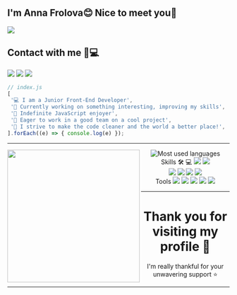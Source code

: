  
 ## I'm Anna Frolova😊 Nice to meet you👋
 ![](https://komarev.com/ghpvc/?username=anna-dm)
 
   ## Contact with me 📱💻
<a href="mailto:anna-anna-frolova@bk.ru"><img src="https://img.shields.io/badge/Gmail-323330?style=for-the-badge&logo=gmail&logoColor=white"></a> 
<a href="https://t.me/anna_dmitrievna11"><img src="https://img.shields.io/badge/Telegram-323330?style=for-the-badge&logo=telegram&logoColor=white"></a> 
<a href="https://www.instagram.com/anna_dmitrievna11/"><img src="https://img.shields.io/badge/Instagram-%23323330.svg?style=for-the-badge&logo=Instagram&logoColor=white"></a>
  
 
 ```javascript
// index.js
[
  '💻 I am a Junior Front-End Developer',
  '🎯 Currently working on something interesting, improving my skills',
  '💛 Indefinite JavaScript enjoyer',
  '👯 Eager to work in a good team on a cool project',
  '🌱 I strive to make the code cleaner and the world a better place!',
].forEach((e) => { console.log(e) });
```
<hr>

<div align="right">
  <img  align="left" src="https://media.giphy.com/media/3oKIPnAiaMCws8nOsE/giphy.gif" width="300" height="300"/>
</div>
<div align="center" >
<img src="https://github-readme-stats.vercel.app/api/top-langs/?username=anna-dm&layout=compact&title_color=553c9a&text_color=1a202c" alt="Most used languages" />
</div>

 <div align="center" >
 Skills 🛠 💻
<img src="https://img.shields.io/badge/JavaScript-F7DF1E?style=flat-square&logo=JavaScript&logoColor=black"/> <img src="https://img.shields.io/badge/Python-3766AB?style=flat-square&logo=Python&logoColor=white"/><br />
  </div>
 
 <div align="center" >
<img src="https://img.shields.io/badge/HTML5-E34F26?style=flat-square&logo=HTML5&logoColor=white"/> <img src="https://img.shields.io/badge/CSS3-1572B6?style=flat-square&logo=CSS3&logoColor=white"/> <img src="https://img.shields.io/badge/React-61DAFB?style=flat-square&logo=React&logoColor=white"/> <img src="https://img.shields.io/badge/next.js-000000?style=flat-square&logo=next.js&logoColor=white"/> <br />
</div>
 <div align="center" >
 <div align="center" >
 <div align="center" >
 Tools  
<img src="https://img.shields.io/badge/Git-F05032?style=flat-square&logo=Git&logoColor=white"/> <img src="https://img.shields.io/badge/Github-181717?style=flat-square&logo=Github&logoColor=white"/>	<img src="https://img.shields.io/badge/Slack-4A154B?style=flat-square&logo=Slack&logoColor=white"/>  <img src="https://img.shields.io/badge/Figma-F24E1E?style=flat-square&logo=Figma&logoColor=white"/> <img src="https://img.shields.io/badge/Jira-0052CC?style=flat-square&logo=JiraSoftware&logoColor=white"/><br />
</div>
 </div>
 
 <hr>

  # Thank you for visiting my profile 🙏
I'm really thankful for your unwavering support ⭐

<hr>
